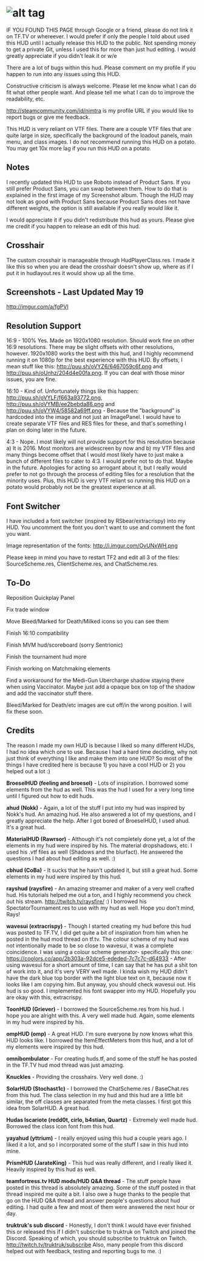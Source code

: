 ![alt tag](http://puu.sh/oRp0y/a594ec6009.png)
=========

IF YOU FOUND THIS PAGE through Google or a friend, please do not link it on TF.TV or whereever. I would prefer if only the people I told about used this HUD until I actually release this HUD to the public. Not spending money to get a private Git, unless I used this for more than just hud editing. I would greatly appreciate if you didn't leak it or w/e

There are a lot of bugs within this hud. Please comment on my profile if you happen to run into any issues using this HUD.

Constructive criticism is always welcome. Please let me know what I can do fit what other people want. And please tell me what I can do to improve the readability, etc.

http://steamcommunity.com/id/nimtra is my profile URL if you would like to report bugs or give me feedback. 

This HUD is very reliant on VTF files. There are a couple VTF files that are quite large in size, specifically the background of the loadout panels, main menu, and class images. I do not recommend running this HUD on a potato. You may get 10x more lag if you run this HUD on a potato.

Notes
------------

I recently updated this HUD to use Roboto instead of Product Sans. If you still prefer Product Sans, you can swap between them. How to do that is explained in the first image of my Screenshot album. Though the HUD may not look as good with Product Sans because Product Sans does not have different weights, the option is still available if you really would like it.

I would appreciate it if you didn't redistribute this hud as yours. Please give me credit if you happen to release an edit of this hud.

Crosshair
--------------
The custom crosshair is manageable through HudPlayerClass.res. I made it like this so when you are dead the crosshair doesn't show up, where as if I put it in hudlayout.res it would show up all the time. 

Screenshots - Last Updated May 19
----------
http://imgur.com/a/fgPVI

Resolution Support
----------
16:9 - 100% Yes. Made on 1920x1080 resolution. Should work fine on other 16:9 resolutions. There may be slight offsets with other resolutions, however. 1920x1080 works the best with this hud, and I highly recommend running it on 1080p for the best experience with this HUD. By offsets, I mean stuff like this: http://puu.sh/oVYZ6/6467059c6f.png and http://puu.sh/oUnhz/204d4e00fa.png. If you can deal with those minor issues, you are fine.

16:10 - Kind of. Unfortunately things like this happen: http://puu.sh/oVYLF/f663a93772.png, http://puu.sh/oVYMB/ee2bebda86.png and http://puu.sh/oVYW4/58582a69ff.png - Because the "background" is hardcoded into the image and not just an ImagePanel. I would have to create separate VTF files and RES files for these, and that's something I plan on doing later in the future.

4:3 - Nope. I most likely will not provide support for this resolution because a) It is 2016. Most monitors are widescreen by now and b) my VTF files and many things become offset that I would most likely have to just make a bunch of different files to cater to 4:3. I would prefer not to do that. Maybe in the future. Apologies for acting so arrogant about it, but I really would prefer to not go through the process of editing files for a resolution that the minority uses. Plus, this HUD is very VTF reliant so running this HUD on a potato would probably not be the greatest experience at all.

Font Switcher
------------
I have included a font switcher (inspired by RSbear/extracrispy) into my HUD. You uncomment the font you don't want to use and comment the font you want.

Image representation of the fonts: http://i.imgur.com/OvUNxWH.png

Please keep in mind you have to restart TF2 and edit all 3 of the files: SourceScheme.res, ClientScheme.res, and ChatScheme.res.

To-Do
---------

Reposition Quickplay Panel

Fix trade window

Move Bleed/Marked for Death/Milked icons so you can see them

Finish 16:10 compatibility

Finish MVM hud/scoreboard (sorry Sentrionic)

Finish the tournament hud more

Finish working on Matchmaking elements

Find a workaround for the Medi-Gun Ubercharge shadow staying there when using Vaccinator. Maybe just add a opaque box on top of the shadow and add the vaccinator stuff there.

Bleed/Marked for Death/etc images are cut off/in the wrong position. I will fix these soon.

Credits
---------

The reason I made my own HUD is because I liked so many different HUDs, I had no idea which one to use. Because I had a hard time deciding, why not just think of everything I like and make them into one HUD? So most of the things I have credited here is because 1) you have a cool HUD or 2) you helped out a lot :)

<b>BroeselHUD (feeling and broesel)</b> - Lots of inspiration. I borrowed some elements from the hud as well. This was the hud I used for a very long time until I figured out how to edit huds.

<b>ahud (Nokk)</b> - Again, a lot of the stuff I put into my hud was inspired by Nokk's hud. An amazing hud. He also answered a lot of my questions, and I greatly appreciate the help. After I got bored of BroeselHUD, I used ahud. It's a great hud.

<b>MaterialHUD (Rawrsor)</b> - Although it's not completely done yet, a lot of the elements in my hud were inspired by his. The material dropshadows, etc. I used his .vtf files as well (Shadows and the blurfact). He answered the questions I had about hud editing as well. :)

<b>cbhud (CoBa)</b> - It sucks that he hasn't updated it, but still a great hud. Some elements in my hud were inspired by this hud.

<b>rayshud (raysfire)</b> - An amazing streamer and maker of a very well crafted hud. His tutorials helped me out a ton, and I highly recommend you check out his stream. http://twitch.tv/raysfire/ :) I borrowed his SpectatorTournament.res to use with my hud as well. Hope you don't mind, Rays!

<b>wavesui (extracrispy)</b> - Though I started creating my hud before this hud was posted to TF.TV, I did get quite a bit of inspiration from him when he posted in the hud mod thread on tf.tv. The colour scheme of my hud was not intentionally made to be so close to wavesui, it was a complete coincidence. I was using a colour scheme generator- specifically this one: https://coolors.co/app/2b303a-92dce5-ededed-7c7c7c-d64933 - After using wavesui for a short amount of time, I can say that he has put a shit ton of work into it, and it's very VERY well made. I kinda wish my HUD didn't have the dark blue top border with the light blue text on it, because now it looks like I am copying him. But anyway, you should check wavesui out. His hud is so good. I implemented his font swapper into my HUD. Hopefully you are okay with this, extracrispy.

<b>ToonHUD (Griever)</b> - I borrowed the SourceScheme.res from his hud. I hope you are alright with this. A very well made hud. Again, some elements in my hud were inspired by his.

<b>ompHUD (omp)</b> - A great HUD. I'm sure everyone by now knows what this HUD looks like. I borrowed the ItemEffectMeters from this hud, and a lot of my elements were inspired by this hud.

<b>omnibombulator</b> - For creating huds.tf, and some of the stuff he has posted in the TF.TV hud mod thread was just amazing. 

<b>Knuckles</b> - Providing the crosshairs. Very well done. :)

<b>SolarHUD (Stochast1c)</b> - I borrowed the ChatScheme.res / BaseChat.res from this hud. The class selection in my hud and this hud are a little bit similar, the off classes are separated from the meta classes. I first got this idea from SolarHUD. A great hud.

<b>Hudas Iscariote (redd0t, cirlo, b4stian, Quartz)</b> - Extremely well made hud. Borrowed the class icon font from this hud.

<b>yayahud (yttrium)</b> - I really enjoyed using this hud a couple years ago. I liked it a lot, and so I incorporated some of the stuff I saw in this hud into mine.

<b>PrismHUD (JarateKing)</b> - This hud was really different, and I really liked it. Heavily inspired by this hud as well.

<b>teamfortress.tv HUD mods/HUD Q&A thread</b> - The stuff people have posted in this thread is absolutely amazing. Some of the stuff posted in that thread inspired me quite a bit. I also owe a huge thanks to the people that go on the HUD Q&A thread and answer people's questions about hud editing. I had quite a few and most of them were answered the next hour or day.

<b>truktruk's sub discord</b> - Honestly, I don't think I would have ever finished this or released this if I didn't subscribe to truktruk on Twitch and joined the Discord. Speaking of which, you should subscribe to truktruk on Twitch. http://twitch.tv/truktruk/subscribe Also, many people from this discord helped out with feedback, testing and reporting bugs to me. :)
